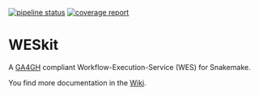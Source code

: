 <!--
SPDX-FileCopyrightText: 2023 The WESkit Team

SPDX-License-Identifier: MIT
-->

[![pipeline status](https://gitlab.com/one-touch-pipeline/weskit/api/badges/master/pipeline.svg)](https://gitlab.com/one-touch-pipeline/weskit/api/-/commits/master) [![coverage report](https://gitlab.com/one-touch-pipeline/weskit/api/badges/master/coverage.svg)](https://gitlab.com/one-touch-pipeline/weskit/api/-/commits/master)

# WESkit

A [GA4GH](https://github.com/ga4gh/workflow-execution-service-schemas) compliant Workflow-Execution-Service (WES) for Snakemake.

You find more documentation in the [Wiki](https://gitlab.com/one-touch-pipeline/weskit/documentation).
